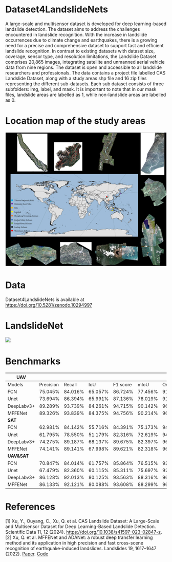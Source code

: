 # Dataset4LandslideNets
A large-scale and multisensor dataset is developed for deep learning-based landslide detection. The dataset aims to address the challenges encountered in landslide recognition. With the increase in landslide occurrences due to climate change and earthquakes, there is a growing need for a precise and comprehensive dataset to support fast and efficient landslide recognition. In contrast to existing datasets with dataset size, coverage, sensor type, and resolution limitations, the Landslide Dataset comprises 20,865 images, integrating satellite and unmanned aerial vehicle data from nine regions. The dataset is open and accessible to all landslide researchers and professionals. The data contains a project file labelled CAS Landslide Dataset, along with a study areas shp file and 16 zip files representing the different sub-datasets. Each sub dataset consists of three subfolders: img, label, and mask. It is important to note that in our mask files, landslide areas are labelled as 1, while non-landslide areas are labelled as 0.
# Location map of the study areas
![Location map of the study areas](https://github.com/HydroPML/Dataset4Landslide/blob/main/41597_2023_2847_Fig1_HTML.webp)
# Data
Dataset4LandslideNets is available at https://doi.org/10.5281/zenodo.10294997
# LandslideNet
![](https://github.com/HydroPML/Dataset4LandslideNets/blob/main/landslideNet.png)
# Benchmarks
| **UAV**     |           |         |         |          |         |         |
|-------------|-----------|---------|---------|----------|---------|---------|
| Models      | Precision | Recall  | IoU     | F1 score | mIoU    | OA      |
| FCN         | 75.045%   | 84.016% | 65.057% | 86.724%  | 77.456% | 91.468% |
| Unet        | 73.694%   | 86.394% | 65.991% | 87.136%  | 78.019% | 91.658% |
| DeepLabv3+  | 89.289%   | 93.739% | 84.261% | 94.715%  | 90.142% | 96.721% |
| MFFENet     | 89.326%   | 93.839% | 84.375% | 94.756%  | 90.214% | 96.746% |
| **SAT**     |           |         |         |          |         |         |
| FCN         | 62.981%   | 84.142% | 55.716% | 84.391%  | 75.173% | 94.972% |
| Unet        | 61.795%   | 78.550% | 51.179% | 82.316%  | 72.619% | 94.410% |
| DeepLabv3+  | 74.275%   | 89.187% | 68.137% | 89.675%  | 82.397% | 96.881% |
| MFFENet     | 74.141%   | 89.141% | 67.998% | 89.621%  | 82.318% | 96.862% |
| **UAV&SAT** |           |         |         |          |         |         |
| FCN         | 70.847%   | 84.014% | 61.757% | 85.864%  | 76.515% | 92.848% |
| Unet        | 67.479%   | 82.360% | 60.115% | 85.311%  | 75.697% | 92.653% |
| DeepLabv3+  | 86.128%   | 92.013% | 80.125% | 93.563%  | 88.316% | 96.687% |
| MFFENet     | 86.133%   | 92.121% | 80.088% | 93.608%  | 88.299% | 96.754% |
# References
[1] Xu, Y., Ouyang, C., Xu, Q. et al. CAS Landslide Dataset: A Large-Scale and Multisensor Dataset for Deep Learning-Based Landslide Detection. Scientific Data 11, 12 (2024). https://doi.org/10.1038/s41597-023-02847-z.  
[2] Xu, Q. et al. MFFENet and ADANet: a robust deep transfer learning method and its application in high precision and fast cross-scene recognition of earthquake-induced landslides. Landslides 19, 1617–1647 (2022). [Paper](https://doi.org/10.1007/s10346-022-01847-1). [Code](https://github.com/xupine/LandslideNet) 


